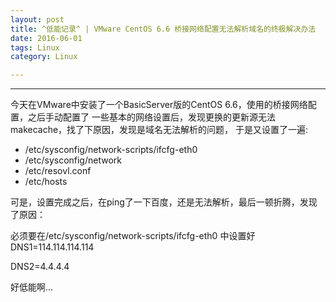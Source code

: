 ```yaml
---
layout: post
title: ^低能记录^ | VMware CentOS 6.6 桥接网络配置无法解析域名的终极解决办法
date: 2016-06-01
tags: Linux
category: Linux

---
```


***

今天在VMware中安装了一个BasicServer版的CentOS 6.6，使用的桥接网络配置，之后手动配置了
一些基本的网络设置后，发现更换的更新源无法makecache，找了下原因，发现是域名无法解析的问题，
于是又设置了一遍:

* /etc/sysconfig/network-scripts/ifcfg-eth0
* /etc/sysconfig/network
* /etc/resovl.conf
* /etc/hosts

可是，设置完成之后，在ping了一下百度，还是无法解析，最后一顿折腾，发现了原因：

必须要在/etc/sysconfig/network-scripts/ifcfg-eth0 中设置好DNS1=114.114.114.114

DNS2=4.4.4.4

好低能啊...
